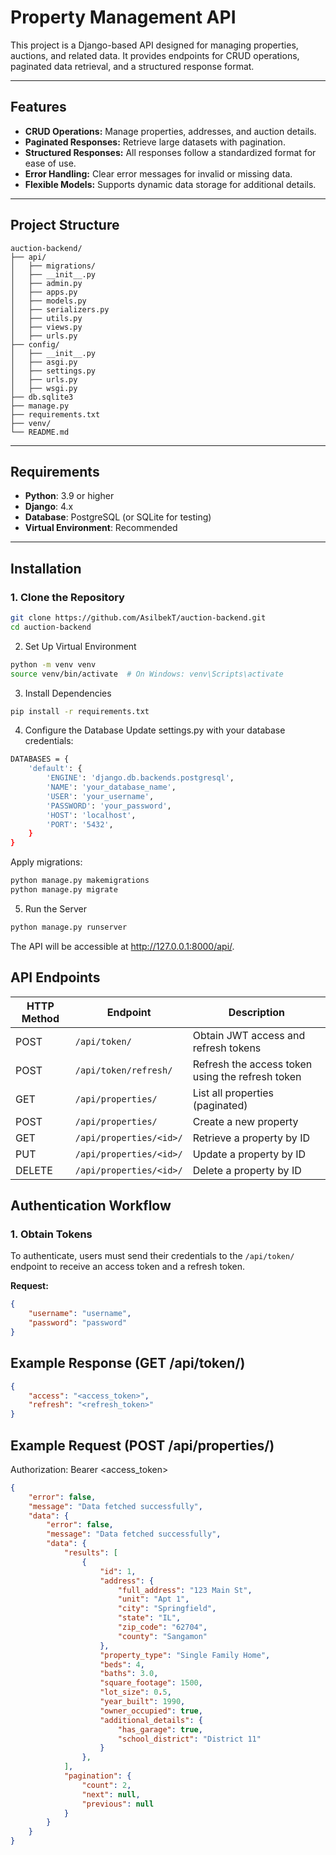 # Property Management API

This project is a Django-based API designed for managing properties, auctions, and related data. It provides endpoints for CRUD operations, paginated data retrieval, and a structured response format.

---

## Features

- **CRUD Operations:** Manage properties, addresses, and auction details.
- **Paginated Responses:** Retrieve large datasets with pagination.
- **Structured Responses:** All responses follow a standardized format for ease of use.
- **Error Handling:** Clear error messages for invalid or missing data.
- **Flexible Models:** Supports dynamic data storage for additional details.

---

## Project Structure

```
auction-backend/
├── api/
│   ├── migrations/
│   ├── __init__.py
│   ├── admin.py
│   ├── apps.py
│   ├── models.py
│   ├── serializers.py
│   ├── utils.py
│   ├── views.py
│   ├── urls.py
├── config/
│   ├── __init__.py
│   ├── asgi.py
│   ├── settings.py
│   ├── urls.py
│   ├── wsgi.py
├── db.sqlite3
├── manage.py
├── requirements.txt
├── venv/
└── README.md
```

---

## Requirements

- **Python**: 3.9 or higher
- **Django**: 4.x
- **Database**: PostgreSQL (or SQLite for testing)
- **Virtual Environment**: Recommended

---

## Installation

### 1. Clone the Repository

```bash
git clone https://github.com/AsilbekT/auction-backend.git
cd auction-backend
```


2. Set Up Virtual Environment

```bash
python -m venv venv
source venv/bin/activate  # On Windows: venv\Scripts\activate
```

3. Install Dependencies


```bash
pip install -r requirements.txt
```

4. Configure the Database
Update settings.py with your database credentials:


```bash
DATABASES = {
    'default': {
        'ENGINE': 'django.db.backends.postgresql',
        'NAME': 'your_database_name',
        'USER': 'your_username',
        'PASSWORD': 'your_password',
        'HOST': 'localhost',
        'PORT': '5432',
    }
}
```

Apply migrations:

```bash
python manage.py makemigrations
python manage.py migrate
```

5. Run the Server

```bash
python manage.py runserver
```

The API will be accessible at http://127.0.0.1:8000/api/.


## API Endpoints

| HTTP Method | Endpoint                 | Description                                      |
|-------------|--------------------------|--------------------------------------------------|
| POST        | `/api/token/`            | Obtain JWT access and refresh tokens             |
| POST        | `/api/token/refresh/`    | Refresh the access token using the refresh token |
| GET         | `/api/properties/`       | List all properties (paginated)                  |
| POST        | `/api/properties/`       | Create a new property                            |
| GET         | `/api/properties/<id>/`  | Retrieve a property by ID                        |
| PUT         | `/api/properties/<id>/`  | Update a property by ID                          |
| DELETE      | `/api/properties/<id>/`  | Delete a property by ID                          |

## Authentication Workflow

### 1. Obtain Tokens
To authenticate, users must send their credentials to the `/api/token/` endpoint to receive an access token and a refresh token.

**Request:**
```json
{
    "username": "username",
    "password": "password"
}
```
## Example Response (GET /api/token/)
```json
{
    "access": "<access_token>",
    "refresh": "<refresh_token>"
}
```


## Example Request (POST /api/properties/)
Authorization: Bearer <access_token>

```json
{
    "error": false,
    "message": "Data fetched successfully",
    "data": {
        "error": false,
        "message": "Data fetched successfully",
        "data": {
            "results": [
                {
                    "id": 1,
                    "address": {
                        "full_address": "123 Main St",
                        "unit": "Apt 1",
                        "city": "Springfield",
                        "state": "IL",
                        "zip_code": "62704",
                        "county": "Sangamon"
                    },
                    "property_type": "Single Family Home",
                    "beds": 4,
                    "baths": 3.0,
                    "square_footage": 1500,
                    "lot_size": 0.5,
                    "year_built": 1990,
                    "owner_occupied": true,
                    "additional_details": {
                        "has_garage": true,
                        "school_district": "District 11"
                    }
                },
            ],
            "pagination": {
                "count": 2,
                "next": null,
                "previous": null
            }
        }
    }
}
```

